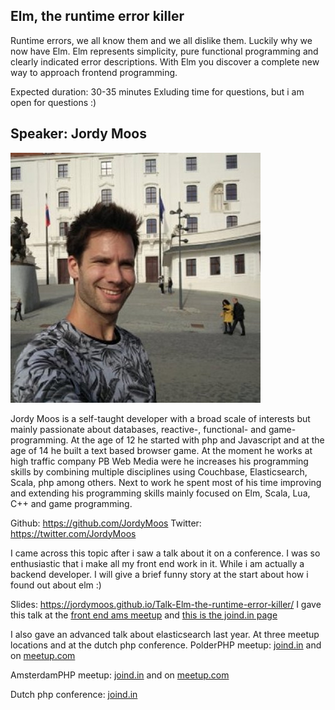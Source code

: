 ## Elm, the runtime error killer

Runtime errors, we all know them and we all dislike them. Luckily why we now have Elm. Elm represents simplicity, pure functional programming and clearly indicated error descriptions. With Elm you discover a complete new way to approach frontend programming.

Expected duration: 30-35 minutes
Exluding time for questions, but i am open for questions :)

## Speaker: Jordy Moos

![me](./jordy-moos.jpg)

Jordy Moos is a self-taught developer with a broad scale of interests but mainly passionate about databases, reactive-, functional- and game- programming. At the age of 12 he started with php and Javascript and at the age of 14 he built a text based browser game. At the moment he works at high traffic company PB Web Media were he increases his programming skills by combining multiple disciplines using Couchbase, Elasticsearch, Scala, php among others. Next to work he spent most of his time improving and extending his programming skills mainly focused on Elm, Scala, Lua, C++ and game programming.

Github: https://github.com/JordyMoos
Twitter: https://twitter.com/JordyMoos

I came across this topic after i saw a talk about it on a conference. I was so enthusiastic that i make all my front end work in it. While i am actually a backend developer. I will give a brief funny story at the start about how i found out about elm :)

Slides: https://jordymoos.github.io/Talk-Elm-the-runtime-error-killer/
I gave this talk at the [front end ams meetup](https://www.meetup.com/frontendams/events/240417970/) and [this is the joind.in page](https://joind.in/event/front-end-ams-meetup-july2017/elm-the-runtime-error-killer)

I also gave an advanced talk about elasticsearch last year. At three meetup locations and at the dutch php conference.
PolderPHP meetup: [joind.in](https://joind.in/event/polderphp-2016/elasticsearch-beyond-the-basics) and on [meetup.com](https://www.meetup.com/MijndomeinLabtalks/events/228281023/)

AmsterdamPHP meetup: [joind.in](https://joind.in/event/amsterdamphp-february2016/elasticsearch-the-story-so-far) and on [meetup.com](https://www.meetup.com/AmsterdamPHP/events/221735156/)

Dutch php conference: [joind.in](https://joind.in/event/dutch-php-conference-2016/elasticsearch-the-story-so-far)


